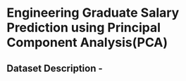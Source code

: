 # Engineering Graduate Salary Prediction using Principal Component Analysis(PCA)

## Dataset Description - 

